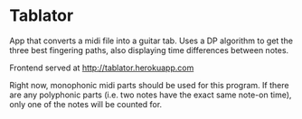 # Tablator
App that converts a midi file into a guitar tab. Uses a DP algorithm to get the three best fingering paths, also displaying time differences between notes.

Frontend served at http://tablator.herokuapp.com

Right now, monophonic midi parts should be used for this program. If there are any polyphonic parts (i.e. two notes have the exact same note-on time), only one of the notes will be counted for.